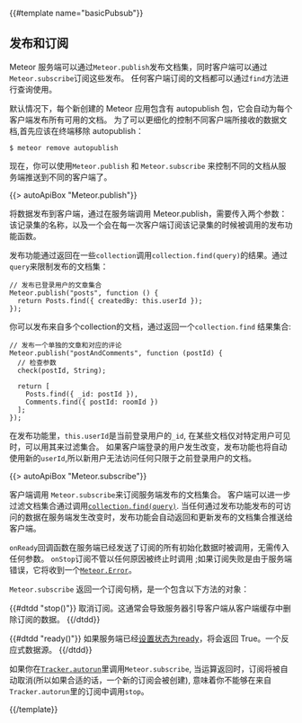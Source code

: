 {{#template name="basicPubsub"}}

<h2 id="pubsub"><span>发布和订阅</span></h2>

Meteor 服务端可以通过`Meteor.publish`发布文档集，同时客户端可以通过`Meteor.subscribe`订阅这些发布。
任何客户端订阅的文档都可以通过`find`方法进行查询使用。

默认情况下，每个新创建的 Meteor 应用包含有 autopublish 包，它会自动为每个客户端发布所有可用的文档。
为了可以更细化的控制不同客户端所接收的数据文档,首先应该在终端移除 autopublish：

```
$ meteor remove autopublish
```

现在，你可以使用`Meteor.publish` 和 `Meteor.subscribe` 来控制不同的文档从服务端推送到不同的客户端了。

{{> autoApiBox "Meteor.publish"}}

将数据发布到客户端，通过在服务端调用 Meteor.publish，需要传入两个参数：该记录集的名称，以及一个会在每一次客户端订阅该记录集的时候被调用的发布功能函数。

发布功能通过返回在一些`collection`调用`collection.find(query)`的结果。通过`query`来限制发布的文档集：

```
// 发布已登录用户的文章集合
Meteor.publish("posts", function () {
  return Posts.find({ createdBy: this.userId });
});
```

你可以发布来自多个collection的文档，通过返回一个`collection.find` 结果集合:

```
// 发布一个单独的文章和对应的评论
Meteor.publish("postAndComments", function (postId) {
  // 检查参数
  check(postId, String);

  return [
    Posts.find({ _id: postId }),
    Comments.find({ postId: roomId })
  ];
});
```

在发布功能里，`this.userId`是当前登录用户的`_id`, 在某些文档仅对特定用户可见时，可以用其来过滤集合。
如果客户端登录的用户发生改变，发布功能也将自动使用新的`userId`,所以新用户无法访问任何只限于之前登录用户的文档。

{{> autoApiBox "Meteor.subscribe"}}

客户端调用 `Meteor.subscribe`来订阅服务端发布的文档集合。
客户端可以进一步过滤文档集合通过调用[`collection.find(query)`](#find).
当任何通过发布功能发布的可访问的数据在服务端发生改变时，发布功能会自动返回和更新发布的文档集合推送给客户端。

`onReady`回调函数在服务端已经发送了订阅的所有初始化数据时被调用，无需传入任何参数。
`onStop`订阅不管以任何原因被终止时调用 ;如果订阅失败是由于服务端错误，它将收到一个[`Meteor.Error`](#meteor_error)。

`Meteor.subscribe` 返回一个订阅句柄，是一个包含以下方法的对象：

<dl class="callbacks">
{{#dtdd "stop()"}}
取消订阅。这通常会导致服务器引导客户端从客户端缓存中删除订阅的数据。
{{/dtdd}}

{{#dtdd "ready()"}}
如果服务端已经[设置状态为ready](#publish_ready)，将会返回 True。一个反应式数据源。
{{/dtdd}}
</dl>

如果你在[`Tracker.autorun`](#tracker_autorun)里调用`Meteor.subscribe`, 当运算返回时，订阅将被自动取消(所以如果合适的话，一个新的订阅会被创建),
意味着你不能够在来自`Tracker.autorun`里的订阅中调用`stop`。

{{/template}}
